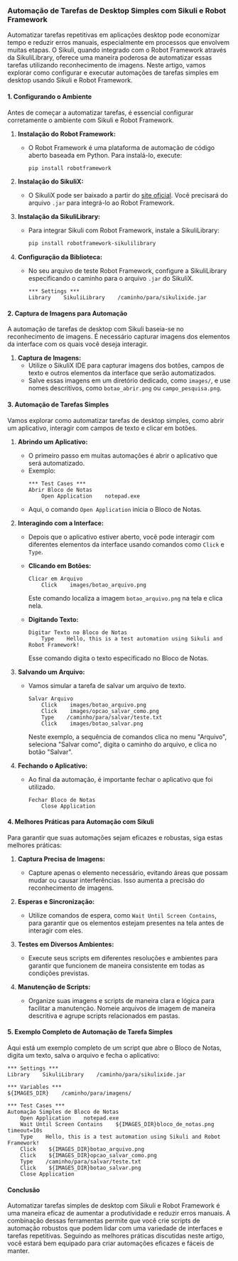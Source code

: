 ### Automação de Tarefas de Desktop Simples com Sikuli e Robot Framework

Automatizar tarefas repetitivas em aplicações desktop pode economizar tempo e reduzir erros manuais, especialmente em processos que envolvem muitas etapas. O Sikuli, quando integrado com o Robot Framework através da SikuliLibrary, oferece uma maneira poderosa de automatizar essas tarefas utilizando reconhecimento de imagens. Neste artigo, vamos explorar como configurar e executar automações de tarefas simples em desktop usando Sikuli e Robot Framework.

#### **1. Configurando o Ambiente**

Antes de começar a automatizar tarefas, é essencial configurar corretamente o ambiente com Sikuli e Robot Framework.

1. **Instalação do Robot Framework:**
   - O Robot Framework é uma plataforma de automação de código aberto baseada em Python. Para instalá-lo, execute:
     ```bash
     pip install robotframework
     ```

2. **Instalação do SikuliX:**
   - O SikuliX pode ser baixado a partir do [site oficial](https://sikulix.github.io/). Você precisará do arquivo `.jar` para integrá-lo ao Robot Framework.

3. **Instalação da SikuliLibrary:**
   - Para integrar Sikuli com Robot Framework, instale a SikuliLibrary:
     ```bash
     pip install robotframework-sikulilibrary
     ```

4. **Configuração da Biblioteca:**
   - No seu arquivo de teste Robot Framework, configure a SikuliLibrary especificando o caminho para o arquivo `.jar` do SikuliX.
     ```robot
     *** Settings ***
     Library    SikuliLibrary    /caminho/para/sikulixide.jar
     ```

#### **2. Captura de Imagens para Automação**

A automação de tarefas de desktop com Sikuli baseia-se no reconhecimento de imagens. É necessário capturar imagens dos elementos da interface com os quais você deseja interagir.

1. **Captura de Imagens:**
   - Utilize o SikuliX IDE para capturar imagens dos botões, campos de texto e outros elementos da interface que serão automatizados.
   - Salve essas imagens em um diretório dedicado, como `images/`, e use nomes descritivos, como `botao_abrir.png` ou `campo_pesquisa.png`.

#### **3. Automação de Tarefas Simples**

Vamos explorar como automatizar tarefas de desktop simples, como abrir um aplicativo, interagir com campos de texto e clicar em botões.

1. **Abrindo um Aplicativo:**
   - O primeiro passo em muitas automações é abrir o aplicativo que será automatizado.
   - Exemplo:
     ```robot
     *** Test Cases ***
     Abrir Bloco de Notas
         Open Application    notepad.exe
     ```
   - Aqui, o comando `Open Application` inicia o Bloco de Notas.

2. **Interagindo com a Interface:**
   - Depois que o aplicativo estiver aberto, você pode interagir com diferentes elementos da interface usando comandos como `Click` e `Type`.

   - **Clicando em Botões:**
     ```robot
     Clicar em Arquivo
         Click    images/botao_arquivo.png
     ```
     Este comando localiza a imagem `botao_arquivo.png` na tela e clica nela.

   - **Digitando Texto:**
     ```robot
     Digitar Texto no Bloco de Notas
         Type    Hello, this is a test automation using Sikuli and Robot Framework!
     ```
     Esse comando digita o texto especificado no Bloco de Notas.

3. **Salvando um Arquivo:**
   - Vamos simular a tarefa de salvar um arquivo de texto.
     ```robot
     Salvar Arquivo
         Click    images/botao_arquivo.png
         Click    images/opcao_salvar_como.png
         Type    /caminho/para/salvar/teste.txt
         Click    images/botao_salvar.png
     ```

     Neste exemplo, a sequência de comandos clica no menu "Arquivo", seleciona "Salvar como", digita o caminho do arquivo, e clica no botão "Salvar".

4. **Fechando o Aplicativo:**
   - Ao final da automação, é importante fechar o aplicativo que foi utilizado.
     ```robot
     Fechar Bloco de Notas
         Close Application
     ```

#### **4. Melhores Práticas para Automação com Sikuli**

Para garantir que suas automações sejam eficazes e robustas, siga estas melhores práticas:

1. **Captura Precisa de Imagens:**
   - Capture apenas o elemento necessário, evitando áreas que possam mudar ou causar interferências. Isso aumenta a precisão do reconhecimento de imagens.

2. **Esperas e Sincronização:**
   - Utilize comandos de espera, como `Wait Until Screen Contains`, para garantir que os elementos estejam presentes na tela antes de interagir com eles.

3. **Testes em Diversos Ambientes:**
   - Execute seus scripts em diferentes resoluções e ambientes para garantir que funcionem de maneira consistente em todas as condições previstas.

4. **Manutenção de Scripts:**
   - Organize suas imagens e scripts de maneira clara e lógica para facilitar a manutenção. Nomeie arquivos de imagem de maneira descritiva e agrupe scripts relacionados em pastas.

#### **5. Exemplo Completo de Automação de Tarefa Simples**

Aqui está um exemplo completo de um script que abre o Bloco de Notas, digita um texto, salva o arquivo e fecha o aplicativo:

```robot
*** Settings ***
Library    SikuliLibrary    /caminho/para/sikulixide.jar

*** Variables ***
${IMAGES_DIR}    /caminho/para/imagens/

*** Test Cases ***
Automação Simples de Bloco de Notas
    Open Application    notepad.exe
    Wait Until Screen Contains    ${IMAGES_DIR}bloco_de_notas.png    timeout=10s
    Type    Hello, this is a test automation using Sikuli and Robot Framework!
    Click    ${IMAGES_DIR}botao_arquivo.png
    Click    ${IMAGES_DIR}opcao_salvar_como.png
    Type    /caminho/para/salvar/teste.txt
    Click    ${IMAGES_DIR}botao_salvar.png
    Close Application
```

#### **Conclusão**

Automatizar tarefas simples de desktop com Sikuli e Robot Framework é uma maneira eficaz de aumentar a produtividade e reduzir erros manuais. A combinação dessas ferramentas permite que você crie scripts de automação robustos que podem lidar com uma variedade de interfaces e tarefas repetitivas. Seguindo as melhores práticas discutidas neste artigo, você estará bem equipado para criar automações eficazes e fáceis de manter.